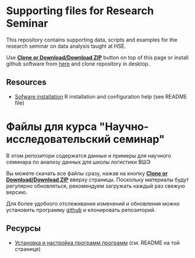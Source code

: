 # Supporting files for Research Seminar

This repository contains supporting data, scripts and examples for the research seminar on data analysis taught at HSE.

Use [**Clone or Download/Download ZIP**](https://github.com/postlogist/research-seminar/archive/master.zip) button on top of this page or install github software from [here](https://desktop.github.com/) and clone repository in desktop. 

## Resources
 - [Sofware installation](https://github.com/postlogist/research-seminar/tree/master/installation) R installation and configuration help (see README file)

 
# Файлы для курса "Научно-исследовательский семинар"

В этом репозитори содержатся данные и примеры для научного семинара по анализу данных для школы логистики ВШЭ


Вы можете скачать все файлы сразу, нажав на кнопку  [**Clone or Download/Download ZIP**](https://github.com/postlogist/research-seminar/archive/master.zip) вверху страницы.
Поскольку материалы будут регулярно обновляться, рекомендуем загружать каждый раз свежую версию.

Для более удобного отслеживания изменений и обновления можно установить программу  [github](https://desktop.github.com/) и клонировать репозиторий. 

## Ресурсы
 - [Установка и настройка программ программ](https://github.com/postlogist/research-seminar/tree/master/installation) (см. README на той странице)
